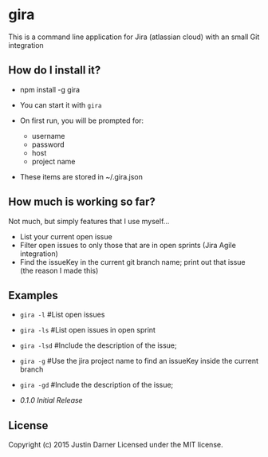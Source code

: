 # gira

This is a command line application for Jira (atlassian cloud) with an small Git integration

## How do I install it?
* npm install -g gira
* You can start it with `gira`

* On first run, you will be prompted for:
  * username
  * password
  * host
  * project name
* These items are stored in ~/.gira.json

## How much is working so far?
Not much, but simply features that I use myself...

* List your current open issue
* Filter open issues to only those that are in open sprints (Jira Agile integration)
* Find the issueKey in the current git branch name; print out that issue (the reason I made this)

## Examples ##
* `gira -l`  #List open issues 
* `gira -ls` #List open issues in open sprint
* `gira -lsd` #Include the description of the issue;


* `gira -g` #Use the jira project name to find an issueKey inside the current branch
* `gira -gd` #Include the description of the issue;

*  _0.1.0 Initial Release_

## License

Copyright (c) 2015 Justin Darner
Licensed under the MIT license.
